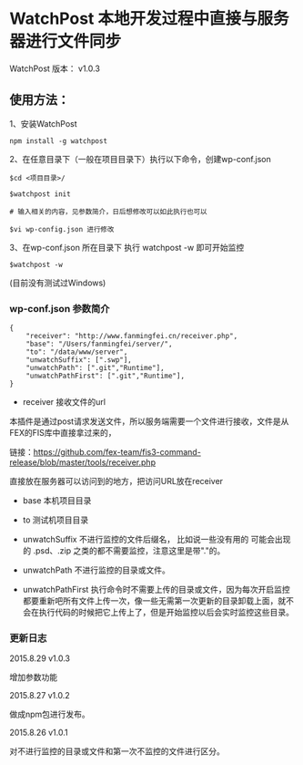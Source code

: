 # WatchPost 本地开发过程中直接与服务器进行文件同步

WatchPost
版本： v1.0.3

## 使用方法：

1、安装WatchPost

    npm install -g watchpost

2、在任意目录下（一般在项目目录下）执行以下命令，创建wp-conf.json

    $cd <项目目录>/

    $watchpost init
    
    # 输入相关的内容，见参数简介，日后想修改可以如此执行也可以 

    $vi wp-config.json 进行修改

3、在wp-conf.json 所在目录下 执行 watchpost -w 即可开始监控

    $watchpost -w


(目前没有测试过Windows)


### wp-conf.json 参数简介

    {
        "receiver": "http://www.fanmingfei.cn/receiver.php",
        "base": "/Users/fanmingfei/server/",
        "to": "/data/www/server",
        "unwatchSuffix": [".swp"],
        "unwatchPath": [".git","Runtime"],
        "unwatchPathFirst": [".git","Runtime"],
    }


* receiver 接收文件的url

本插件是通过post请求发送文件，所以服务端需要一个文件进行接收，文件是从FEX的FIS库中直接拿过来的，

链接：<https://github.com/fex-team/fis3-command-release/blob/master/tools/receiver.php>

直接放在服务器可以访问到的地方，把访问URL放在receiver

* base 本机项目目录

* to 测试机项目目录

* unwatchSuffix 不进行监控的文件后缀名， 比如说一些没有用的 可能会出现的 .psd、.zip 之类的都不需要监控，注意这里是带"."的。

* unwatchPath 不进行监控的目录或文件。

* unwatchPathFirst 执行命令时不需要上传的目录或文件，因为每次开启监控都要重新吧所有文件上传一次，像一些无需第一次更新的目录卸载上面，就不会在执行代码的时候把它上传上了，但是开始监控以后会实时监控这些目录。


### 更新日志

2015.8.29 v1.0.3

增加参数功能

2015.8.27 v1.0.2

做成npm包进行发布。

2015.8.26 v1.0.1

对不进行监控的目录或文件和第一次不监控的文件进行区分。
